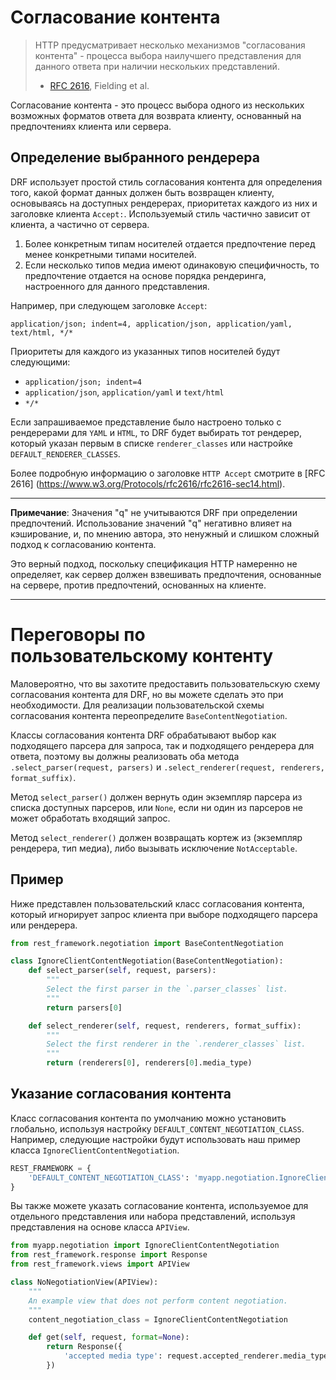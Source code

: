 <!-- TRANSLATED by md-translate -->
# Согласование контента

> HTTP предусматривает несколько механизмов "согласования контента" - процесса выбора наилучшего представления для данного ответа при наличии нескольких представлений.
>
> - [RFC 2616](https://www.w3.org/Protocols/rfc2616/rfc2616-sec12.html), Fielding et al.

Согласование контента - это процесс выбора одного из нескольких возможных форматов ответа для возврата клиенту, основанный на предпочтениях клиента или сервера.

## Определение выбранного рендерера

DRF использует простой стиль согласования контента для определения того, какой формат данных должен быть возвращен клиенту, основываясь на доступных рендерерах, приоритетах каждого из них и заголовке клиента `Accept:`. Используемый стиль частично зависит от клиента, а частично от сервера.

1. Более конкретным типам носителей отдается предпочтение перед менее конкретными типами носителей.
2. Если несколько типов медиа имеют одинаковую специфичность, то предпочтение отдается на основе порядка рендеринга, настроенного для данного представления.

Например, при следующем заголовке `Accept`:

```
application/json; indent=4, application/json, application/yaml, text/html, */*
```

Приоритеты для каждого из указанных типов носителей будут следующими:

* ``application/json; indent=4``
* ``application/json``, ``application/yaml`` и ``text/html``
* `*/*`

Если запрашиваемое представление было настроено только с рендерерами для `YAML` и `HTML`, то DRF будет выбирать тот рендерер, который указан первым в списке `renderer_classes` или настройке `DEFAULT_RENDERER_CLASSES`.

Более подробную информацию о заголовке `HTTP Accept` смотрите в [RFC 2616] (https://www.w3.org/Protocols/rfc2616/rfc2616-sec14.html).

---

**Примечание**: Значения "q" не учитываются DRF при определении предпочтений. Использование значений "q" негативно влияет на кэширование, и, по мнению автора, это ненужный и слишком сложный подход к согласованию контента.

Это верный подход, поскольку спецификация HTTP намеренно не определяет, как сервер должен взвешивать предпочтения, основанные на сервере, против предпочтений, основанных на клиенте.

---

# Переговоры по пользовательскому контенту

Маловероятно, что вы захотите предоставить пользовательскую схему согласования контента для DRF, но вы можете сделать это при необходимости. Для реализации пользовательской схемы согласования контента переопределите `BaseContentNegotiation`.

Классы согласования контента DRF обрабатывают выбор как подходящего парсера для запроса, так и подходящего рендерера для ответа, поэтому вы должны реализовать оба метода `.select_parser(request, parsers)` и `.select_renderer(request, renderers, format_suffix)`.

Метод `select_parser()` должен вернуть один экземпляр парсера из списка доступных парсеров, или `None`, если ни один из парсеров не может обработать входящий запрос.

Метод `select_renderer()` должен возвращать кортеж из (экземпляр рендерера, тип медиа), либо вызывать исключение `NotAcceptable`.

## Пример

Ниже представлен пользовательский класс согласования контента, который игнорирует запрос клиента при выборе подходящего парсера или рендерера.

```python
from rest_framework.negotiation import BaseContentNegotiation

class IgnoreClientContentNegotiation(BaseContentNegotiation):
    def select_parser(self, request, parsers):
        """
        Select the first parser in the `.parser_classes` list.
        """
        return parsers[0]

    def select_renderer(self, request, renderers, format_suffix):
        """
        Select the first renderer in the `.renderer_classes` list.
        """
        return (renderers[0], renderers[0].media_type)
```

## Указание согласования контента

Класс согласования контента по умолчанию можно установить глобально, используя настройку `DEFAULT_CONTENT_NEGOTIATION_CLASS`. Например, следующие настройки будут использовать наш пример класса `IgnoreClientContentNegotiation`.

```python
REST_FRAMEWORK = {
    'DEFAULT_CONTENT_NEGOTIATION_CLASS': 'myapp.negotiation.IgnoreClientContentNegotiation',
}
```

Вы также можете указать согласование контента, используемое для отдельного представления или набора представлений, используя представления на основе класса `APIView`.

```python
from myapp.negotiation import IgnoreClientContentNegotiation
from rest_framework.response import Response
from rest_framework.views import APIView

class NoNegotiationView(APIView):
    """
    An example view that does not perform content negotiation.
    """
    content_negotiation_class = IgnoreClientContentNegotiation

    def get(self, request, format=None):
        return Response({
            'accepted media type': request.accepted_renderer.media_type
        })
```
